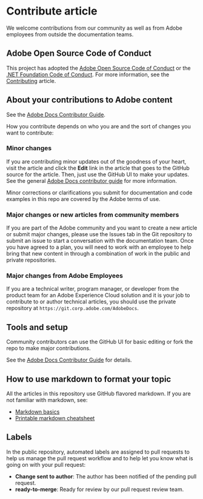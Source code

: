 # Contribute article

We welcome contributions from our community as well as from Adobe employees from outside the documentation teams.

## Adobe Open Source Code of Conduct

This project has adopted the [Adobe Open Source Code of Conduct](../code-of-conduct.md) or the [.NET Foundation Code of Conduct](https://dotnetfoundation.org/code-of-conduct). For more information, see the [Contributing](../contributing.md) article.

## About your contributions to Adobe content

See the [Adobe Docs Contributor Guide](https://experienceleague.adobe.com/docs/contributor/contributor-guide/introduction.html).

How you contribute depends on who you are and the sort of changes you want to contribute:

### Minor changes

If you are contributing minor updates out of the goodness of your heart, visit the article and click the **Edit** link in the article that goes to the GitHub source for the article. Then, just use the GitHub UI to make your updates. See the general [Adobe Docs contributor guide](https://experienceleague.adobe.com/docs/contributor/contributor-guide/introduction.html) for more information.

Minor corrections or clarifications you submit for documentation and code examples in this repo are covered by the Adobe terms of use.

### Major changes or new articles from community members

If you are part of the Adobe community and you want to create a new article or submit major changes, please use the Issues tab in the Git repository to submit an issue to start a conversation with the documentation team. Once you have agreed to a plan, you will need to work with an employee to help bring that new content in through a combination of work in the public and private repositories.

<!--
If you submit a pull request with significant changes to documentation and code examples, you will see a message in the pull request asking you to submit an online contribution license agreement (CLA). We need you to complete the online form before we can review your pull request.
-->

### Major changes from Adobe Employees

If you are a technical writer, program manager, or developer from the product team for an Adobe Experience Cloud solution and it is your job to contribute to or author technical articles, you should use the private repository at `https://git.corp.adobe.com/AdobeDocs`.

<!--Employees from other parts of the Adobe world should use the public repo for minor updates.-->

## Tools and setup

Community contributors can use the GitHub UI for basic editing or fork the repo to make major contributions.

See the [Adobe Docs Contributor Guide](https://experienceleague.adobe.com/docs/contributor/contributor-guide/introduction.html) for details.

## How to use markdown to format your topic

All the articles in this repository use GitHub flavored markdown. If you are not familiar with markdown, see:

* [Markdown basics](https://help.github.com/articles/getting-started-with-writing-and-formatting-on-github/)
* [Printable markdown cheatsheet](https://guides.github.com/pdfs/markdown-cheatsheet-online.pdf)

## Labels

In the public repository, automated labels are assigned to pull requests to help us manage the pull request workflow and to help let you know what is going on with your pull request:

* **Change sent to author**: The author has been notified of the pending pull request.
* **ready-to-merge**: Ready for review by our pull request review team.
